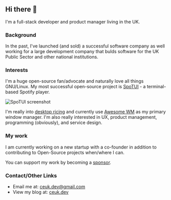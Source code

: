## Hi there 👋

I'm a full-stack developer and product manager living in the UK.

### Background 

In the past, I've launched (and sold) a successful software company as well working for a large development company that bulds software for the UK Public Sector and other national institutions. 

### Interests 

I'm a huge open-source fan/advocate and naturally love all things GNU/Linux. My most successful open-source project is [SpoTUI](https://github.com/ceuk/spotui) - a terminal-based Spotify player.

![SpoTUI screenshot](https://i.imgur.com/7syOTKb.gif)

I'm really into [desktop ricing](https://reddit.com/r/unixporn) and currently use [Awesome WM](https://awesomewm.org/) as my primary window manager. I'm also really interested in UX, product management, programming (obviously), and service design.

### My work

I am currently working on a new startup with a co-founder in addition to contributing to Open-Source projects when/where I can.

You can support my work by becoming a [sponsor](https://github.com/sponsors/ceuk).

### Contact/Other Links

- Email me at: [ceuk.dev@gmail.com](mailto:ceuk.dev@gmail.com)
- View my blog at: [ceuk.dev](ceuk.dev)
